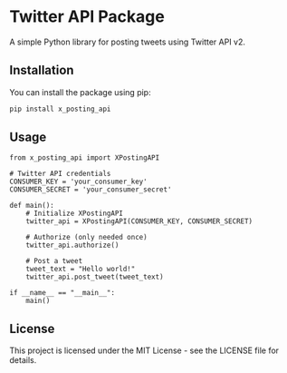 # Twitter API Package

A simple Python library for posting tweets using Twitter API v2.

## Installation

You can install the package using pip:

```bash
pip install x_posting_api
```

## Usage

```
from x_posting_api import XPostingAPI

# Twitter API credentials
CONSUMER_KEY = 'your_consumer_key'
CONSUMER_SECRET = 'your_consumer_secret'

def main():
    # Initialize XPostingAPI
    twitter_api = XPostingAPI(CONSUMER_KEY, CONSUMER_SECRET)

    # Authorize (only needed once)
    twitter_api.authorize()

    # Post a tweet
    tweet_text = "Hello world!"
    twitter_api.post_tweet(tweet_text)

if __name__ == "__main__":
    main()

```

## License

This project is licensed under the MIT License - see the LICENSE file for details.

